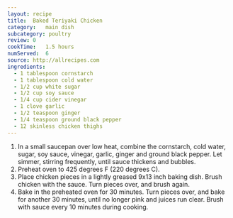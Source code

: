 ```yaml
---
layout: recipe
title: 	Baked Teriyaki Chicken
category:	main dish					
subcategory: poultry
review:	0
cookTime:	1.5 hours
numServed:	6
source:	http://allrecipes.com
ingredients:
  - 1 tablespoon cornstarch
  - 1 tablespoon cold water
  - 1/2 cup white sugar
  - 1/2 cup soy sauce
  - 1/4 cup cider vinegar
  - 1 clove garlic
  - 1/2 teaspoon ginger
  - 1/4 teaspoon ground black pepper
  - 12 skinless chicken thighs
---
```


1. In a small saucepan over low heat, combine the cornstarch, cold water, sugar, soy sauce, vinegar, garlic, ginger and ground black pepper. Let simmer, stirring frequently, until sauce thickens and bubbles.
2. Preheat oven to 425 degrees F (220 degrees C).
3. Place chicken pieces in a lightly greased 9x13 inch baking dish. Brush chicken with the sauce. Turn pieces over, and brush again.
4. Bake in the preheated oven for 30 minutes. Turn pieces over, and bake for another 30 minutes, until no longer pink and juices run clear. Brush with sauce every 10 minutes during cooking.

